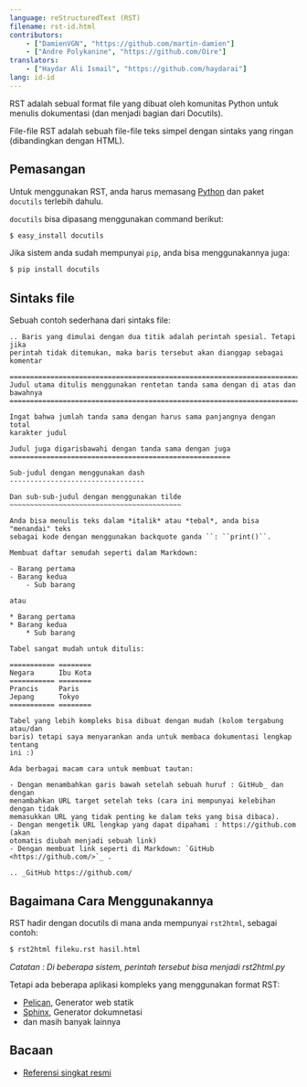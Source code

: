 ```yaml
---
language: reStructuredText (RST)
filename: rst-id.html
contributors:
    - ["DamienVGN", "https://github.com/martin-damien"]
    - ["Andre Polykanine", "https://github.com/Oire"]
translators:
    - ["Haydar Ali Ismail", "https://github.com/haydarai"]
lang: id-id
---
```


RST adalah sebual format file yang dibuat oleh komunitas Python untuk menulis
dokumentasi (dan menjadi bagian dari Docutils).

File-file RST adalah sebuah file-file teks simpel dengan sintaks yang ringan
(dibandingkan dengan HTML).


## Pemasangan

Untuk menggunakan RST, anda harus memasang [Python](http://www.python.org) dan
paket `docutils` terlebih dahulu.

`docutils` bisa dipasang menggunakan command berikut:

```bash
$ easy_install docutils
```

Jika sistem anda sudah mempunyai `pip`, anda bisa menggunakannya juga:

```bash
$ pip install docutils
```


## Sintaks file

Sebuah contoh sederhana dari sintaks file:

```
.. Baris yang dimulai dengan dua titik adalah perintah spesial. Tetapi jika
perintah tidak ditemukan, maka baris tersebut akan dianggap sebagai komentar

===============================================================================
Judul utama ditulis menggunakan rentetan tanda sama dengan di atas dan bawahnya
===============================================================================

Ingat bahwa jumlah tanda sama dengan harus sama panjangnya dengan total
karakter judul

Judul juga digarisbawahi dengan tanda sama dengan juga
======================================================

Sub-judul dengan menggunakan dash
---------------------------------

Dan sub-sub-judul dengan menggunakan tilde
~~~~~~~~~~~~~~~~~~~~~~~~~~~~~~~~~~~~~~~~~~

Anda bisa menulis teks dalam *italik* atau *tebal*, anda bisa "menandai" teks
sebagai kode dengan menggunakan backquote ganda ``: ``print()``.

Membuat daftar semudah seperti dalam Markdown:

- Barang pertama
- Barang kedua
    - Sub barang

atau

* Barang pertama
* Barang kedua
    * Sub barang

Tabel sangat mudah untuk ditulis:

=========== ========
Negara      Ibu Kota
=========== ========
Prancis     Paris
Jepang      Tokyo
=========== ========

Tabel yang lebih kompleks bisa dibuat dengan mudah (kolom tergabung atau/dan
baris) tetapi saya menyarankan anda untuk membaca dokumentasi lengkap tentang
ini :)

Ada berbagai macam cara untuk membuat tautan:

- Dengan menambahkan garis bawah setelah sebuah huruf : GitHub_ dan dengan
menambahkan URL target setelah teks (cara ini mempunyai kelebihan dengan tidak
memasukkan URL yang tidak penting ke dalam teks yang bisa dibaca).
- Dengan mengetik URL lengkap yang dapat dipahami : https://github.com (akan
otomatis diubah menjadi sebuah link)
- Dengan membuat link seperti di Markdown: `GitHub <https://github.com/>`_ .

.. _GitHub https://github.com/
```


## Bagaimana Cara Menggunakannya

RST hadir dengan docutils di mana anda mempunyai `rst2html`, sebagai contoh:

```bash
$ rst2html fileku.rst hasil.html
```

*Catatan : Di beberapa sistem, perintah tersebut bisa menjadi rst2html.py*

Tetapi ada beberapa aplikasi kompleks yang menggunakan format RST:

- [Pelican](http://blog.getpelican.com/), Generator web statik
- [Sphinx](http://sphinx-doc.org/), Generator dokumnetasi
- dan masih banyak lainnya


## Bacaan

- [Referensi singkat resmi](http://docutils.sourceforge.net/docs/user/rst/quickref.html)
